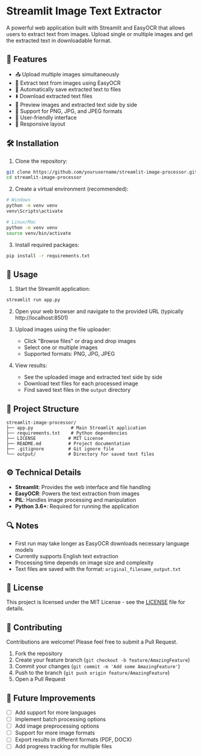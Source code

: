 # Streamlit Image Text Extractor

A powerful web application built with Streamlit and EasyOCR that allows users to extract text from images. Upload single or multiple images and get the extracted text in downloadable format.

## 🌟 Features

- 📤 Upload multiple images simultaneously
- 📝 Extract text from images using EasyOCR
- 💾 Automatically save extracted text to files
- ⬇️ Download extracted text files
- 👀 Preview images and extracted text side by side
- 🎯 Support for PNG, JPG, and JPEG formats
- 🚀 User-friendly interface
- 📱 Responsive layout

## 🛠️ Installation

1. Clone the repository:
```bash
git clone https://github.com/yourusername/streamlit-image-processor.git
cd streamlit-image-processor
```

2. Create a virtual environment (recommended):
```bash
# Windows
python -m venv venv
venv\Scripts\activate

# Linux/Mac
python -m venv venv
source venv/bin/activate
```

3. Install required packages:
```bash
pip install -r requirements.txt
```

## 🚀 Usage

1. Start the Streamlit application:
```bash
streamlit run app.py
```

2. Open your web browser and navigate to the provided URL (typically http://localhost:8501)

3. Upload images using the file uploader:
   - Click "Browse files" or drag and drop images
   - Select one or multiple images
   - Supported formats: PNG, JPG, JPEG

4. View results:
   - See the uploaded image and extracted text side by side
   - Download text files for each processed image
   - Find saved text files in the `output` directory

## 📁 Project Structure

```
streamlit-image-processor/
├── app.py              # Main Streamlit application
├── requirements.txt    # Python dependencies
├── LICENSE            # MIT License
├── README.md          # Project documentation
├── .gitignore         # Git ignore file
└── output/            # Directory for saved text files
```

## ⚙️ Technical Details

- **Streamlit**: Provides the web interface and file handling
- **EasyOCR**: Powers the text extraction from images
- **PIL**: Handles image processing and manipulation
- **Python 3.6+**: Required for running the application

## 🔍 Notes

- First run may take longer as EasyOCR downloads necessary language models
- Currently supports English text extraction
- Processing time depends on image size and complexity
- Text files are saved with the format: `original_filename_output.txt`

## 📄 License

This project is licensed under the MIT License - see the [LICENSE](LICENSE) file for details.

## 🤝 Contributing

Contributions are welcome! Please feel free to submit a Pull Request.

1. Fork the repository
2. Create your feature branch (`git checkout -b feature/AmazingFeature`)
3. Commit your changes (`git commit -m 'Add some AmazingFeature'`)
4. Push to the branch (`git push origin feature/AmazingFeature`)
5. Open a Pull Request

## 🔮 Future Improvements

- [ ] Add support for more languages
- [ ] Implement batch processing options
- [ ] Add image preprocessing options
- [ ] Support for more image formats
- [ ] Export results in different formats (PDF, DOCX)
- [ ] Add progress tracking for multiple files
